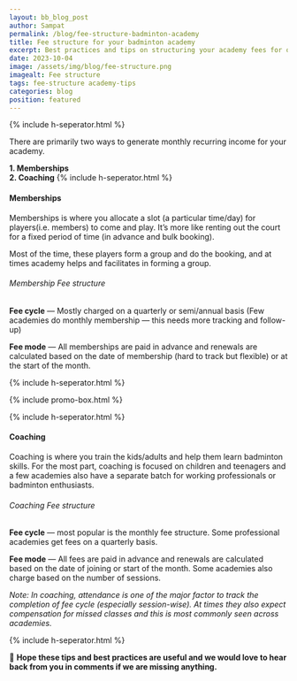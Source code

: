 ```yaml
---
layout: bb_blog_post
author: Sampat
permalink: /blog/fee-structure-badminton-academy
title: Fee structure for your badminton academy
excerpt: Best practices and tips on structuring your academy fees for optimal revenue
date: 2023-10-04
image: /assets/img/blog/fee-structure.png
imagealt: Fee structure
tags: fee-structure academy-tips
categories: blog
position: featured
---
```

{% include h-seperator.html %}

There are primarily two ways to generate monthly recurring income for your academy.

**1. Memberships**<br>
**2. Coaching**
{% include h-seperator.html %}

#### Memberships
Memberships is where you allocate a slot (a particular time/day) for players(i.e. members) to come and play. It’s more like renting out the court for a fixed period of time (in advance and bulk booking).

Most of the time, these players form a group and do the booking, and at times academy helps and facilitates in forming a group.

###### Membership Fee structure
**Fee cycle** — Mostly charged on a quarterly or semi/annual basis (Few academies do monthly membership — this needs more tracking and follow-up)

**Fee mode** — All memberships are paid in advance and renewals are calculated based on the date of membership (hard to track but flexible) or at the start of the month.

{% include h-seperator.html %}

{% include promo-box.html %}

{% include h-seperator.html %}

#### Coaching
Coaching is where you train the kids/adults and help them learn badminton skills. For the most part, coaching is focused on children and teenagers and a few academies also have a separate batch for working professionals or badminton enthusiasts.

###### Coaching Fee structure
**Fee cycle** — most popular is the monthly fee structure. Some professional academies get fees on a quarterly basis.

**Fee mode** — All fees are paid in advance and renewals are calculated based on the date of joining or start of the month. Some academies also charge based on the number of sessions.

*Note: In coaching, attendance is one of the major factor to track the completion of fee cycle (especially session-wise). At times they also expect compensation for missed classes and this is most commonly seen across academies.*

{% include h-seperator.html %}



:speech_balloon: **Hope these tips and best practices are useful and we would love to hear back from you in comments if we are missing anything.**